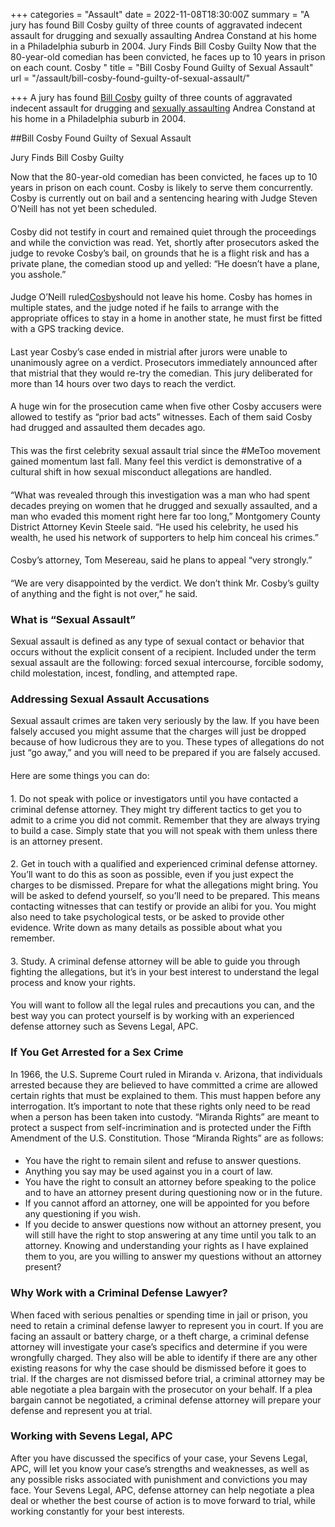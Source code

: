 +++
categories = "Assault"
date = 2022-11-08T18:30:00Z
summary = "A jury has found Bill Cosby guilty of three counts of aggravated indecent assault for drugging and sexually assaulting Andrea Constand at his home in a Philadelphia suburb in 2004. Jury Finds Bill Cosby Guilty Now that the 80-year-old comedian has been convicted, he faces up to 10 years in prison on each count. Cosby "
title = "Bill Cosby Found Guilty of Sexual Assault"
url = "/assault/bill-cosby-found-guilty-of-sexual-assault/"

+++
A jury has found [Bill Cosby](https://www.sevenslegal.com/assault/retrial-bill-cosby-begins/798/) guilty of three counts of aggravated indecent assault for drugging and [sexually assaulting](https://www.sevenslegal.com/san-diego-sex-crimes-lawyer/) Andrea Constand at his home in a Philadelphia suburb in 2004.

\##Bill Cosby Found Guilty of Sexual Assault

Jury Finds Bill Cosby Guilty

Now that the 80-year-old comedian has been convicted, he faces up to 10 years in prison on each count. Cosby is likely to serve them concurrently. Cosby is currently out on bail and a sentencing hearing with Judge Steven O’Neill has not yet been scheduled.

#### 

Cosby did not testify in court and remained quiet through the proceedings and while the conviction was read. Yet, shortly after prosecutors asked the judge to revoke Cosby’s bail, on grounds that he is a flight risk and has a private plane, the comedian stood up and yelled: “He doesn’t have a plane, you asshole.”

#### 

Judge O’Neill ruled[Cosby](https://www.sevenslegal.com/assault/retrial-bill-cosby-begins/798/)should not leave his home. Cosby has homes in multiple states, and the judge noted if he fails to arrange with the appropriate offices to stay in a home in another state, he must first be fitted with a GPS tracking device.

#### 

Last year Cosby’s case ended in mistrial after jurors were unable to unanimously agree on a verdict. Prosecutors immediately announced after that mistrial that they would re-try the comedian. This jury deliberated for more than 14 hours over two days to reach the verdict.

#### 

A huge win for the prosecution came when five other Cosby accusers were allowed to testify as “prior bad acts” witnesses. Each of them said Cosby had drugged and assaulted them decades ago.

#### 

This was the first celebrity sexual assault trial since the #MeToo movement gained momentum last fall. Many feel this verdict is demonstrative of a cultural shift in how sexual misconduct allegations are handled.

#### 

“What was revealed through this investigation was a man who had spent decades preying on women that he drugged and sexually assaulted, and a man who evaded this moment right here far too long,” Montgomery County District Attorney Kevin Steele said. “He used his celebrity, he used his wealth, he used his network of supporters to help him conceal his crimes.”

#### 

Cosby’s attorney, Tom Mesereau, said he plans to appeal “very strongly.”

#### 

“We are very disappointed by the verdict. We don’t think Mr. Cosby’s guilty of anything and the fight is not over,” he said.

### What is “Sexual Assault”

Sexual assault is defined as any type of sexual contact or behavior that occurs without the explicit consent of a recipient. Included under the term sexual assault are the following: forced sexual intercourse, forcible sodomy, child molestation, incest, fondling, and attempted rape.

### Addressing Sexual Assault Accusations

Sexual assault crimes are taken very seriously by the law. If you have been falsely accused you might assume that the charges will just be dropped because of how ludicrous they are to you. These types of allegations do not just “go away,” and you will need to be prepared if you are falsely accused.

#### 

Here are some things you can do:

#### 

1\. Do not speak with police or investigators until you have contacted a criminal defense attorney. They might try different tactics to get you to admit to a crime you did not commit. Remember that they are always trying to build a case. Simply state that you will not speak with them unless there is an attorney present.

#### 

2\. Get in touch with a qualified and experienced criminal defense attorney. You’ll want to do this as soon as possible, even if you just expect the charges to be dismissed. Prepare for what the allegations might bring. You will be asked to defend yourself, so you’ll need to be prepared. This means contacting witnesses that can testify or provide an alibi for you. You might also need to take psychological tests, or be asked to provide other evidence. Write down as many details as possible about what you remember.

#### 

3\. Study. A criminal defense attorney will be able to guide you through fighting the allegations, but it’s in your best interest to understand the legal process and know your rights.

#### 

You will want to follow all the legal rules and precautions you can, and the best way you can protect yourself is by working with an experienced defense attorney such as Sevens Legal, APC.

### If You Get Arrested for a Sex Crime

In 1966, the U.S. Supreme Court ruled in Miranda v. Arizona, that individuals arrested because they are believed to have committed a crime are allowed certain rights that must be explained to them. This must happen before any interrogation. It’s important to note that these rights only need to be read when a person has been taken into custody. “Miranda Rights” are meant to protect a suspect from self-incrimination and is protected under the Fifth Amendment of the U.S. Constitution. Those “Miranda Rights” are as follows:

#### 

* You have the right to remain silent and refuse to answer questions.
* Anything you say may be used against you in a court of law.
* You have the right to consult an attorney before speaking to the police and to have an attorney present during questioning now or in the future.
* If you cannot afford an attorney, one will be appointed for you before any questioning if you wish.
* If you decide to answer questions now without an attorney present, you will still have the right to stop answering at any time until you talk to an attorney. Knowing and understanding your rights as I have explained them to you, are you willing to answer my questions without an attorney present?

### Why Work with a Criminal Defense Lawyer?

When faced with serious penalties or spending time in jail or prison, you need to retain a criminal defense lawyer to represent you in court. If you are facing an assault or battery charge, or a theft charge, a criminal defense attorney will investigate your case’s specifics and determine if you were wrongfully charged. They also will be able to identify if there are any other existing reasons for why the case should be dismissed before it goes to trial. If the charges are not dismissed before trial, a criminal attorney may be able negotiate a plea bargain with the prosecutor on your behalf. If a plea bargain cannot be negotiated, a criminal defense attorney will prepare your defense and represent you at trial.

### Working with Sevens Legal, APC

After you have discussed the specifics of your case, your Sevens Legal, APC, will let you know your case’s strengths and weaknesses, as well as any possible risks associated with punishment and convictions you may face. Your Sevens Legal, APC, defense attorney can help negotiate a plea deal or whether the best course of action is to move forward to trial, while working constantly for your best interests.